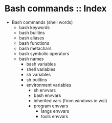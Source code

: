 # Bash commands :: Index

* Bash commands (shell words)
  * bash keywords
  * bash builtins
  * bash aliases
  * bash functions
  * bash metachars
  * bash symbolic operators
  * bash names
    - bash variables
    - shell variables
    - sh variables
    - sh builtins
    - environment variables
      - sh envvars
      - bash envvars
      - inherited vars (from windows in wsl)
      - program envvars
        - langs envvars
        - tools envvars
